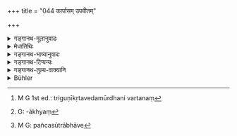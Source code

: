 +++
title = "044 कार्पासम् उपवीतम्"

+++

<details><summary>गङ्गानथ-मूलानुवादः</summary>

The Sacrificial Thread worn over the shoulder,—which is triple and twisted upwards,—should be hade op cotton for the Brāhmaṇa, of hempen fibres for the Kṣatriya, and op woolen fibres for the Vaiśya.—(44)
</details>

<details><summary>मेधातिथिः</summary>

उपवीतशब्देन वासो विन्यासविशेष उच्यते । वक्ष्यति "उद्धृते दक्षिणे पाणौ" (म्ध् २.६३) इति । तच् च धर्ममात्रम् । तस्य न कार्पासता संभवत्य् अतो धर्मेण धर्मी लक्ष्यते, यस्यासौ विन्यासस् तत् कार्पासम् उच्यते । अर्श आदित्वाद् वा मत्वर्थीयो ऽकारः कर्तव्यः, उपवीतवद् उपवीतम् इति । 

- **ऊर्ध्ववृत्तम्** ऊर्ध्वां दिशं दिशं प्रतिवर्त्यते वेष्ट्यते । **त्रिवृत्** त्रिगुणम् । कर्तनिकाभ्यो लब्धसूत्रभावस्य त्रिगुणीकृतस्येदम् ऊर्ध्वनिवर्तनं[^१८३] विधीयते । संहत्य तन्तुत्रयम् ऊर्ध्ववेष्टनेन रज्ज्वाकारं कृत्वा तेनोपवीतं कुर्यात् । सा च रज्जुर् एकैव धारयितव्या, तिस्रः पञ्च सप्त वा । यज्ञसंबन्धाद् धि तद् यज्ञोपवीताख्यां[^१८४] लभते । यज्ञार्थो ऽयम् उद्यते इति भक्त्योपचर्यते । तत्रेष्टिपशुसोमानां यज्ञरूपतयैकत्वाद् एकतन्तुकं क्रियते । अग्नित्रयसाध्यत्वाद् अहीनैकाहसत्रभेदाद् वा त्रितन्तुकम् । सोमसंस्थानां सप्तसङ्ख्यत्वात् सप्त वा तन्तवः । "त्रीणि सवनानि त्रिसंध्येन" इति पञ्च । सूत्राभावे[^१८५] पटादिनापि कर्तव्यम् । स्मृत्यन्तर एवम् उक्तम् । 


[^१८५]:
     M G: pañcasūtrābhāve


[^१८४]:
     G: -ākhyaṃ


[^१८३]:
     M G 1st ed.: triguṇīkṛtavedamūrdhani vartanaṃ

- अविः मेषस् तस्य सूत्रं तेन कृतं **आविकसूत्रिकम्** । अध्यात्मादित्वाट् ठञ् कर्तव्यः । "अविकसूत्रिकम्" इति वा पठितव्यम् । तत्र च मत्वर्थीयेन ठना रूपसिद्धिः ॥ २.४४ ॥
</details>

<details><summary>गङ्गानथ-भाष्यानुवादः</summary>

The term ‘*upavīta*’ stands for the peculiar manner in which cloth is worn; as will be explained later in Verse 63; as such, it is only a
*quality*; and since this *quality* cannot be *made of cotton*, the
quality is taken as standing for the thing to which the quality belongs; the meaning being that the *thing* that is to be worn in the particular way should be made of cotton; the term ‘*upavītam*’ being regarded as formed with the ‘*ach*’ affix, according to Pāṇini 5.2.127, ‘*upavītam*’ being equivalent to ‘*upavītavat*.’

‘*Twisted upwards*’—*i.e*., turned round, coiled upwards.

‘*Triple*’—consisting of three yarns.

This ‘*twisting upwards*’ is laid down for that article which, on coming out of the spinning wheel, has acquired the properties of the ‘yarn’ and has then been folded three times. That is to say, three yarns should be brought together and by upward twisting made into a cord, and then used as the ‘sacred thread.’ Of this cord, either only one or three or five or seven should be worn. It comes to be known as the ‘*sacrificial* thread’ by reason of its being connected with sacrificial performances; in as much as it is worn for the purposes of sacrificial performances, it is so called figuratively.

Now, of the three kinds of sacrifice, the *Iṣṭi*, the *Paśu* and the
*Soma* sacrifices, it may be worn single at all these, when they are all
looked upon as ‘sacrifices’ in general (and hence, uniform); or it may be worn three-fold, when they are looked upon either as performed with the help of *three* fires, or as being divided into the *three* classes of ‘*Ahīna*,’

‘*Ekāha*’ and ‘*Satra*’; or again, it may be worn seven-fold, in view of the number of stages in the Soma sacrifice being *seven*; or lastly, it may be worn five-fold, in view of there being *three* ‘Savanas’ (extractions of Soma-juice) and two ‘*Sandhyās*’ (twilights).

\[In the absence of Cotton\], the ‘Thread’ may be made of silk and other fibres also; such is the direction given ill other *Smṛtis*.

‘*Avi*’ is *sheep*; the yarn made of wool is ‘woolen fibre’; the term ‘*ārik?sūtrikam*’ being formed with the ‘*ṭhañ*’ affix, according to the
*Vārtika on* Paṇini 4.3.60. Or, we may read ‘*avikasūtrikam*’ this word
being formed with the ‘*ṭhan*’ affix having the sense of the possessive.—(14)
</details>

<details><summary>गङ्गानथ-टिप्पन्यः</summary>

This verse is quoted in *Smṛtichandrikā* (Saṃskāra, p. 80), Which says
that ‘*trivṛt*’ means ‘made of nine yarns’;—and in *Nityāchārapradīpa*
(p. 31).

It is quoted in *Parāśaramādhava* (Ācāra, p. 448); in *Madanapārijāta*
(p. 21),—and in *Vīramitrodaya* (Saṃskāra, p. 414);—also in
*Nirṇayasindhu* (p. 190);—in *Aparārka* (p. 58);—in *Nṛsiṃhaprasāda*
(Saṃskāra, p. 43a);—in *Saṃskāramayūkha* (p. 38), which has the
following notes:—‘*ūrdhvavṛtam*’ and ‘*trivṛt*’ are to be construed with
‘*śaṇasūtramayam*’; also,—‘*āvikam*’ means ‘of sheep- *wool*.’

‘*Urdhvavṛtam*’—This is thus defined by ‘*Saṅgrahākāra*.’ a writer
quoted in Parāśaramādhava and Madanapārijāta—‘That which is twisted
threefold by the right hand moving upward’—*i.e*. twisted towards the
right.

‘*Trivṛt*’—has been explained in *Vīramitrodaya* as standing for
‘consisting of *nine* threads’; and thus on the basis of a *Śruti* text
which defines ‘*Trivṛt*’ as *nine*. The same explanation is given in
*Aparārka* also;—so also *Smṛtikaumudī* (p. 6.)
</details>

<details><summary>गङ्गानथ-तुल्य-वाक्यानि</summary>

*Baudhāyana-Dharmasūtra*, 5.5.—‘The Sacred Garment consists of the
silken thread triplicated, hanging down to the navel and passing under
the right arm.’ \[‘*Kauśa*’ has been taken to mean ‘silken’ by the
*Kalpataru*, but ‘made of *kuśa*’ by the *Vīramitrodaya-* Saṃskāra, p.
415.\]

*Viṣṇu-Smṛti*, 27.19.—‘The sacred garment and the cloths are to be of
cotton, hempen fibre and wool.’

*Paiṭhīnasi* (Vīra-Saṃskāra, p. 415).—‘Cotton thread is for all.’

*Gobhila* (Vīramitrodaya-Saṃskāra, p. 415).—‘The sacred garment is made
of cotton, cloth or *Kuśa* -string.’

*Devala* (Vīramitrodaya-Sarhskāra,p. 415).—‘The Twice-born should wear
the sacred garment made of cotton or flax or cow-hair or hemp or
tree-bark or grass.’

*Devala* (Parāśaramādhava, p. 449).—‘The sacred thread should be made of
nine-yarned thread.’

*Ṛṣyaśṛṅga* (Parāśaramādhava, p. 449).—‘The purposes of the sacred
garment should be served by means of the cloth, and in the absence of
cloth, by means of the Triplicated Thread.’

*Ādityapurāṇa* (Parāśaramādhava, p. 449).—‘The sacred garment to be worn
should consist of either flax or cotton or hemp.’

*Bhṛgu and Kātyāyana* (Do., p. 416).—‘The Upavīta should consist of
three threads twisted upwards, then twisted downwards, then twisted
upwards again.

*Gṛhyapariśiṣṭa* (Do.).—‘One thread should be folded thrice and then
twisted three times.’

*Devala* (Do.).—‘The sacred garment should consist of nine threads, with
a single knot.’

*Paiṭhinasi* (Do.).—‘The sacred garment should be of cotton for the
Brāhmaṇa consisting of six triplicated threads; for the Kṣatriya, of
flax, and for the Vaiśya, of wool.’

*Bhṛgu* (Do., p. 421).—‘For the Student there should be only one
Upavīta, for the Householder and the Recluse, two; and for the
Renunciate also only one.’

*Bhṛgu* (Aparārka, p. 58).—‘Three threads should he twisted upwards in
three folds; the Upavīta shall be triplicated; and it should have a
single knot.’

*Vaśiṣṭha* (Do.).—‘For the Accomplished Student there should he two
Upavītas.’

*Kaśyapa* (Do.).—‘For the Householder, they may he three, four, five,
eight or ten; for the Student only one; so also for the Recluse.’

*Kātyāyana* (Do., p. 422).—‘One should always wear the Upavīta.’

*Kātyāyana* (Parāśaramādhava, p. 449).—‘It should he of three threads
three-fold, twisted upward and turned downwards. It has one knot.’

*Pariśiṣṭa* (Do., p. 423).—‘During acts in honour of Gods, the garment
should be worn on the left shoulder (technically called *Upavīta*);
during those in honour of Pitṛs, on the right shoulder (technically
called *Prāchīnāvīta*); during malevolent rites, on both shoulders,
hanging over the chest down to the navel; and during the vulgar act,
hanging on the hack (technically called *nivīta*).’

*Śruti* (Darśapūrṇamāsa section—quoted by Śabara, 3.4.1).—‘*Nivīta* for
men, *Prachīnāvīta* for Pitṛs and *Upavīta* for Gods.’
</details>

<details><summary>Bühler</summary>

044	The sacrificial string of a Brahmana shall be made of cotton, (shall be) twisted to the right, (and consist) of three threads, that of a Kshatriya of hempen threads, (and) that of a Vaisya of woollen threads.
</details>

